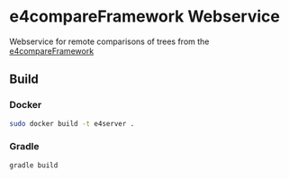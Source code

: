 # e4compareFramework Webservice
Webservice for remote comparisons of trees from the [e4compareFramework](https://github.com/TUBS-ISF/e4CompareFramework)

## Build
### Docker
````bash
sudo docker build -t e4server .
````

### Gradle
````bash
gradle build
````